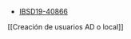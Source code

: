 - [IBSD19-40866](https://inbest.atlassian.net/browse/IBSD19-40866)

[[Creación de usuarios AD o local]]


